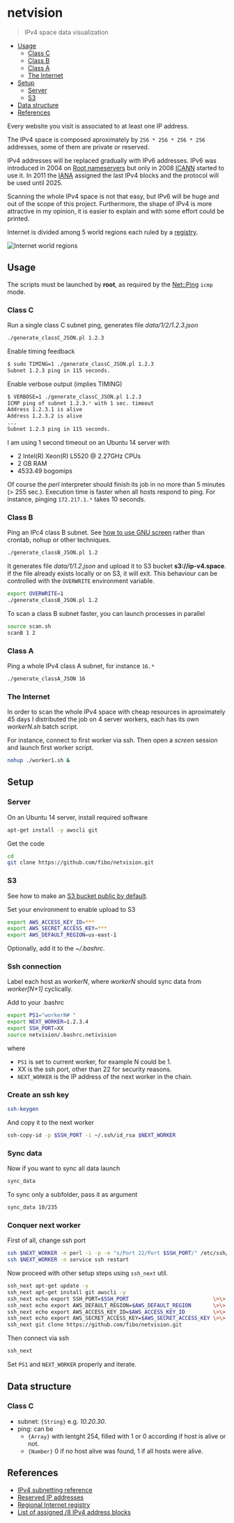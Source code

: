 # netvision

> IPv4 space data visualization

* [Usage](#usage)
  * [Class C](#class-c)
  * [Class B](#class-b)
  * [Class A](#class-a)
  * [The Internet](#the-internet)
* [Setup](#setup)
  * [Server](#server)
  * [S3](#s3)
* [Data structure](#data-structure)
* [References](#references)

Every website you visit is associated to at least one IP address.

The IPv4 space is composed aproximately by `256 * 256 * 256 * 256` addresses, some of them are private or reserved.

IPv4 addresses will be replaced gradually with IPv6 addresses.
IPv6 was introduced in 2004 on [Root nameservers][Root_nameservers]
but only in 2008 [ICANN] started to use it. In 2011 the [IANA] assigned
the last IPv4 blocks and the protocol will be used until 2025.

Scanning the whole IPv4 space is not that easy, but IPv6 will be huge and
out of the scope of this project. Furthermore, the shape of IPv4 is more
attractive in my opinion, it is easier to explain and with some effort
could be printed.

Internet is divided among 5 world regions each ruled by a [registry][Regional_Internet_registry].

![Internet world regions](https://upload.wikimedia.org/wikipedia/commons/thumb/9/95/Regional_Internet_Registries_world_map.svg/1600px-Regional_Internet_Registries_world_map.svg.png)

## Usage

The scripts must be launched by **root**, as required by the [Net::Ping][Perl_Net_Ping] `icmp` mode.

### Class C

Run a single class C subnet ping, generates file *data/1/2/1.2.3.json*

```bash
./generate_classC_JSON.pl 1.2.3
```

Enable timing feedback

```bash
$ sudo TIMING=1 ./generate_classC_JSON.pl 1.2.3
Subnet 1.2.3 ping in 115 seconds.
```

Enable verbose output (implies TIMING)

```bash
$ VERBOSE=1 ./generate_classC_JSON.pl 1.2.3
ICMP ping of subnet 1.2.3.* with 1 sec. timeout
Address 1.2.3.1 is alive
Address 1.2.3.2 is alive
...
Subnet 1.2.3 ping in 115 seconds.
```

I am using 1 second timeout on an Ubuntu 14 server with

* 2 Intel(R) Xeon(R) L5520 @ 2.27GHz CPUs
* 2 GB RAM
* 4533.49 bogomips

Of course the *perl* interpreter should finish its job in no more than 5 minutes (> 255 sec.).
Execution time is faster when all hosts respond to ping. For instance, pinging
`172.217.1.*` takes 10 seconds.

### Class B

Ping an IPc4 class B subnet. See [how to use GNU screen][screen_how_to] rather
than crontab, nohup or other techniques.

```bash
./generate_classB_JSON.pl 1.2
```

It generates file *data/1/1.2.json* and upload it to S3 bucket **s3://ip-v4.space**.
If the file already exists locally or on S3, it will exit.
This behaviour can be controlled with the `OVERWRITE` environment variable.

```bash
export OVERWRITE=1
./generate_classB_JSON.pl 1.2
```

To scan a class B subnet faster, you can launch processes in parallel

```bash
source scan.sh
scanB 1 2
```

### Class A

Ping a whole IPv4 class A subnet, for instance `16.*`

```bash
./generate_classA_JSON 16
```

### The Internet

In order to scan the whole IPv4 space with cheap resources in aproximately 45 days
I distributed the job on 4 server workers, each has its own *workerN.sh*
batch script.

For instance, connect to first worker via ssh. Then open a *screen* session
and launch first worker script.

```bash
nohup ./worker1.sh &
```

## Setup

### Server

On an Ubuntu 14 server, install required software

```bash
apt-get install -y awscli git
```

Get the code

```bash
cd
git clone https://github.com/fibo/netvision.git
```

### S3

See how to make an [S3 bucket public by default][S3_public].

Set your environment to enable upload to S3

```bash
export AWS_ACCESS_KEY_ID=***
export AWS_SECRET_ACCESS_KEY=***
export AWS_DEFAULT_REGION=us-east-1
```

Optionally, add it to the *~/.bashrc*.

### Ssh connection

Label each host as *workerN*, where *workerN* should sync data from *worker[N+1]* cyclically.

Add to your .bashrc

```bash
export PS1="workerN# "
export NEXT_WORKER=1.2.3.4
export SSH_PORT=XX
source netvision/.bashrc.netivision
```

where

* `PS1` is set to current worker, for example N could be 1.
* XX is the ssh port, other than 22 for security reasons.
* `NEXT_WORKER` is the IP address of the next worker in the chain.

### Create an ssh key

```bash
ssh-keygen
```

And copy it to the next worker

```bash
ssh-copy-id -p $SSH_PORT -i ~/.ssh/id_rsa $NEXT_WORKER
```

### Sync data

Now if you want to sync all data launch

```bash
sync_data
```

To sync only a subfolder, pass it as argument

```bash
sync_data 10/235
```

### Conquer next worker

First of all, change ssh port

```bash
ssh $NEXT_WORKER -n perl -i -p -e "s/Port 22/Port $SSH_PORT/" /etc/ssh/sshd_config
ssh $NEXT_WORKER -n service ssh restart
```

Now proceed with other setup steps using `ssh_next` util.

```bash
ssh_next apt-get update -y
ssh_next apt-get install git awscli -y
ssh_next echo export SSH_PORT=$SSH_PORT                           \>\> .bashrc
ssh_next echo export AWS_DEFAULT_REGION=$AWS_DEFAULT_REGION       \>\> .bashrc
ssh_next echo export AWS_ACCESS_KEY_ID=$AWS_ACCESS_KEY_ID         \>\> .bashrc
ssh_next echo export AWS_SECRET_ACCESS_KEY=$AWS_SECRET_ACCESS_KEY \>\> .bashrc
ssh_next git clone https://github.com/fibo/netvision.git
```

Then connect via ssh

```bash
ssh_next
```

Set `PS1` and `NEXT_WORKER` properly and iterate.

## Data structure

### Class C

* subnet: `{String}` e.g. *10.20.30*.
* ping: can be
  * `{Array}` with lentght 254, filled with 1 or 0 according if host is alive or not.
  * `{Number}` 0 if no host alive was found, 1 if all hosts were alive.

## References

* [IPv4 subnetting reference][IPv4_subnets]
* [Reserved IP addresses][Reserved_IP_addresses]
* [Regional Internet registry][Regional_Internet_registry]
* [List of assigned /8 IPv4 address blocks][Assigned_IPv4_addresses]

[Assigned_IPv4_addresses]: https://en.wikipedia.org/wiki/List_of_assigned_/8_IPv4_address_blocks
[IANA]: https://en.wikipedia.org/wiki/Internet_Assigned_Numbers_Authority
[ICANN]: https://en.wikipedia.org/wiki/ICANN
[IPv4_subnets]: https://en.wikipedia.org/wiki/IPv4_subnetting_reference
[Perl_Net_Ping]: https://metacpan.org/pod/Net::Ping
[Regional_Internet_registry]: https://en.wikipedia.org/wiki/Regional_Internet_registry
[Reserved_IP_addresses]: https://en.wikipedia.org/wiki/Reserved_IP_addresses
[Root_nameservers]: https://en.wikipedia.org/wiki/Root_name_server
[S3_public]: http://g14n.info/2016/04/s3-bucket-public-by-default
[screen_how_to]: http://g14n.info/2015/05/gnu-screen
